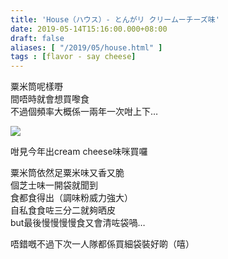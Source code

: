 ```yaml
---
title: 'House（ハウス）- とんがリ クリームーチーズ味'
date: 2019-05-14T15:16:00.000+08:00
draft: false
aliases: [ "/2019/05/house.html" ]
tags : [flavor - say cheese]
---
```


粟米筒呢樣嘢  
間唔時就會想買嚟食  
不過個頻率大概係一兩年一次咁上下…  

![](/images/housecorn.jpg)

咁見今年出cream cheese味咪買囉  
  
粟米筒依然足粟米味又香又脆  
個芝士味一開袋就聞到  
食都食得出（調味粉威力強大）  
自私食食咗三分二就夠晒皮  
but最後慢慢慢慢食又會清咗袋喎…  
  
唔錯嘅不過下次一人隊都係買細袋裝好啲（嘻）
